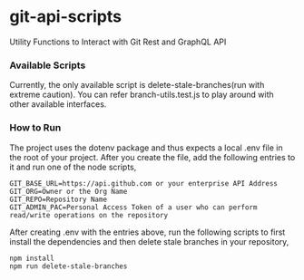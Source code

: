 # git-api-scripts

Utility Functions to Interact with Git Rest and GraphQL API

### Available Scripts

Currently, the only available script is delete-stale-branches(run with extreme caution). You can refer branch-utils.test.js to play around with other available interfaces.

### How to Run

The project uses the dotenv package and thus expects a local .env file in the root of your project. After you create the file, add the following entries to it and run one of the node scripts,

```
GIT_BASE_URL=https://api.github.com or your enterprise API Address
GIT_ORG=Owner or the Org Name
GIT_REPO=Repository Name
GIT_ADMIN_PAC=Personal Access Token of a user who can perform read/write operations on the repository
```

After creating .env with the entries above, run the following scripts to first install the dependencies and then delete stale branches in your repository,

```
npm install
npm run delete-stale-branches
```
